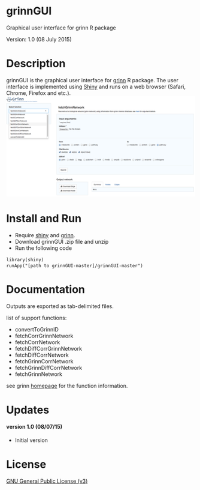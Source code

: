 # grinnGUI
Graphical user interface for grinn R package

Version: 1.0 (08 July 2015)

Description
=========
grinnGUI is the graphical user interface for [grinn](https://github.com/kwanjeeraw/grinn) R package.
The user interface is implemented using [Shiny](http://shiny.rstudio.com/) and runs on a web browser (Safari, Chrome, Firefox and etc.).
![demo](screenshot.png)

Install and Run
=========
* Require [shiny](http://shiny.rstudio.com/) and [grinn](https://github.com/kwanjeeraw/grinn). 
* Download grinnGUI .zip file and unzip 
* Run the following code

```
library(shiny)
runApp("[path to grinnGUI-master]/grinnGUI-master")
```

Documentation
=========
Outputs are exported as tab-delimited files.

list of support functions:
* convertToGrinnID
* fetchCorrGrinnNetwork
* fetchCorrNetwork
* fetchDiffCorrGrinnNetwork
* fetchDiffCorrNetwork
* fetchGrinnCorrNetwork
* fetchGrinnDiffCorrNetwork
* fetchGrinnNetwork

see grinn [homepage](http://kwanjeeraw.github.io/grinn/) for the function information.

Updates
=========
#### version 1.0 (08/07/15)
* Initial version

License
=========
[GNU General Public License (v3)](https://github.com/kwanjeeraw/grinnGUI/blob/master/LICENSE)


